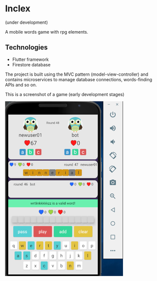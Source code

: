 # Inclex

(under development)

A mobile words game with rpg elements.

## Technologies
* Flutter framework
* Firestore database

The project is built using the MVC pattern (model-view-controller) and contains microservices to manage
database connections, words-finding APIs and so on.

This is a screenshot of a game (early development stages)

![alt text](assets/inclex_demo.PNG "inclex_demo")